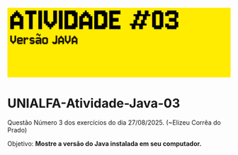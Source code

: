 ![banner](./Img/ATIVIDADE3.png)

# UNIALFA-Atividade-Java-03
Questão Número 3 dos exercícios do dia 27/08/2025. (~Elizeu Corrêa do Prado)

Objetivo: **Mostre a versão do Java instalada em seu computador.**
